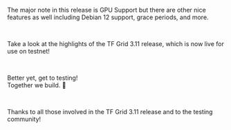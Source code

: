 The major note in this release is GPU Support but there are other nice features as well including Debian 12 support, grace periods, and more.

<br/>

Take a look at the highlights of the TF Grid 3.11 release, which is now live for use on testnet!

<br/>

Better yet, get to testing!<br/>
Together we build. 🙏️️️️️️

<br/>

Thanks to all those involved in the TF Grid 3.11 release and to the testing community!